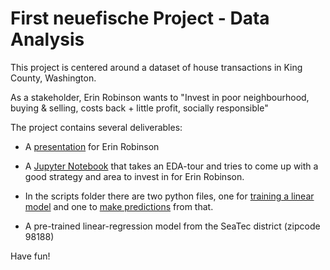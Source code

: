 # First neuefische Project - Data Analysis

This project is centered around a dataset of house transactions in King County, Washington. 

As a stakeholder, Erin Robinson wants to "Invest in poor neighbourhood, buying & selling, costs back + little profit, socially responsible"

The project contains several deliverables:

* A [presentation](Presentatin_Kings_county_NK.pdf) for Erin Robinson 

* A [Jupyter Notebook](notebooks/Workbook.ipynb) that takes an EDA-tour and tries to come up with a good strategy and area to invest in for Erin Robinson. 

* In the scripts folder there are two python files, one for [training a linear model](scripts/train_model.py) and one to [make predictions](scripts/run_prediction.py) from that. 

* A pre-trained linear-regression model from the SeaTec district (zipcode 98188)

Have fun!